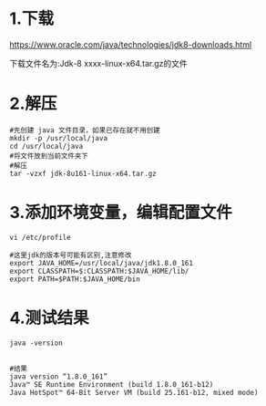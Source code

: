 # 1.下载

https://www.oracle.com/java/technologies/jdk8-downloads.html

下载文件名为:Jdk-8 xxxx-linux-x64.tar.gz的文件

# 2.解压

```shell
#先创建 java 文件目录，如果已存在就不用创建
mkdir -p /usr/local/java
cd /usr/local/java
#将文件放到当前文件夹下
#解压
tar -vzxf jdk-8u161-linux-x64.tar.gz  
```

# 3.添加环境变量，编辑配置文件

```shell
vi /etc/profile

#这里jdk的版本号可能有区别,注意修改
export JAVA_HOME=/usr/local/java/jdk1.8.0_161
export CLASSPATH=$:CLASSPATH:$JAVA_HOME/lib/
export PATH=$PATH:$JAVA_HOME/bin
```

# 4.测试结果

```shell
java -version


#结果
java version “1.8.0_161”
Java™ SE Runtime Environment (build 1.8.0_161-b12)
Java HotSpot™ 64-Bit Server VM (build 25.161-b12, mixed mode)
```

